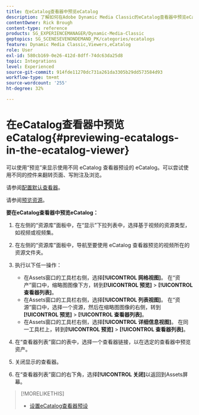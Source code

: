 ```yaml
---
title: 在eCatalog查看器中预览eCatalog
description: 了解如何在Adobe Dynamic Media Classic的eCatalog查看器中预览eCatalogs。
contentOwner: Rick Brough
content-type: reference
products: SG_EXPERIENCEMANAGER/Dynamic-Media-Classic
geptopics: SG_SCENESEVENONDEMAND_PK/categories/ecatalogs
feature: Dynamic Media Classic,Viewers,eCatalog
role: User
exl-id: 580cb169-0e26-412d-8dff-74dc63da25d8
topic: Integrations
level: Experienced
source-git-commit: 914fde11270dc731a261da3305b29dd573584d93
workflow-type: tm+mt
source-wordcount: '255'
ht-degree: 32%

---
```


# 在eCatalog查看器中预览eCatalog{#previewing-ecatalogs-in-the-ecatalog-viewer}

可以使用“预览”来显示使用不同 eCatalog 查看器预设的 eCatalog。可以尝试使用不同的控件来翻转页面、写附注及浏览。

请参阅[配置默认查看器](application-setup.md#configuring_default_viewers)。

请参阅[预览资源](previewing-asset.md#previewing_an_asset)。

**要在eCatalog查看器中预览eCatalog：**

1. 在左侧的“资源库”面板中，在“显示”下拉列表中，选择基于视频的资源类型，如视频或视频集。
1. 在左侧的“资源库”面板中，导航至要使用 eCatalog 查看器预览的视频所在的资源文件夹。
1. 执行以下任一操作：

   * 在Assets窗口的工具栏右侧，选择&#x200B;**[!UICONTROL 网格视图]**。 在“资产”窗口中，缩略图图像下方，转到&#x200B;**[!UICONTROL 预览]** > **[!UICONTROL 查看器列表]**。
   * 在Assets窗口的工具栏右侧，选择&#x200B;**[!UICONTROL 列表视图]**。 在“资源”窗口中，选择一个资源，然后在缩略图图像的右侧，转到&#x200B;**[!UICONTROL 预览]** > **[!UICONTROL 查看器列表]**。
   * 在Assets窗口的工具栏右侧，选择&#x200B;**[!UICONTROL 详细信息视图]**。 在同一工具栏上，转到&#x200B;**[!UICONTROL 预览]** > **[!UICONTROL 查看器列表]**。

1. 在“查看器列表”窗口的表中，选择一个查看器链接，以在选定的查看器中预览资产。
1. 关闭显示的查看器。
1. 在“查看器列表”窗口的右下角，选择&#x200B;**[!UICONTROL 关闭]**&#x200B;以返回到Assets屏幕。

>[!MORELIKETHIS]
>
>* [设置eCatalog查看器预设](setting-ecatalog-viewer-presets.md#setting_up_ecatalog_viewer_presets)
